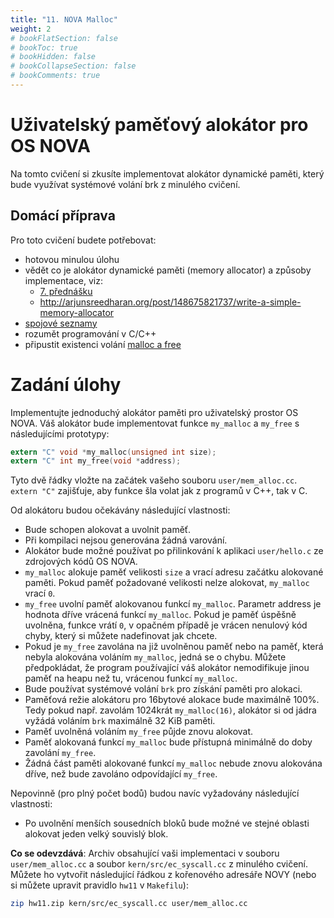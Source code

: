 ```yaml
---
title: "11. NOVA Malloc"
weight: 2
# bookFlatSection: false
# bookToc: true
# bookHidden: false
# bookCollapseSection: false
# bookComments: true
---
```


# Uživatelský paměťový alokátor pro OS NOVA
Na tomto cvičení si zkusíte implementovat alokátor dynamické paměti, který bude
využívat systémové volání brk z minulého cvičení.

## Domácí příprava
Pro toto cvičení budete potřebovat:
- hotovou minulou úlohu
- vědět co je alokátor dynamické paměti (memory allocator) a způsoby
  implementace, viz:
  - [7. přednášku][l7]
  - http://arjunsreedharan.org/post/148675821737/write-a-simple-memory-allocator
- [spojové seznamy][1]
- rozumět programování v C/C++
- připustit existenci volání [malloc a free][2]

[l7]: /docs/prednasky/pdf/lekce07.pdf
[1]: https://en.wikipedia.org/wiki/Linked_list
[2]: http://man7.org/linux/man-pages/man3/malloc.3.html

# Zadání úlohy
Implementujte jednoduchý alokátor paměti pro uživatelský prostor OS NOVA. Váš
alokátor bude implementovat funkce `my_malloc` a `my_free` s následujícími
prototypy:
```C
extern "C" void *my_malloc(unsigned int size);
extern "C" int my_free(void *address);
```

Tyto dvě řádky vložte na začátek vašeho souboru `user/mem_alloc.cc`. `extern
"C"` zajišťuje, aby funkce šla volat jak z programů v C++, tak v C.

Od alokátoru budou očekávány následující vlastnosti:
- Bude schopen alokovat a uvolnit paměť.
- Při kompilaci nejsou generována žádná varování.
- Alokátor bude možné používat po přilinkování k aplikaci `user/hello.c` ze
  zdrojových kódů OS NOVA.
- `my_malloc` alokuje paměť velikosti `size` a vrací adresu začátku alokované
  paměti. Pokud paměť požadované velikosti nelze alokovat, `my_malloc` vrací
  `0`.
- `my_free` uvolní paměť alokovanou funkcí `my_malloc`. Parametr address je
  hodnota dříve vrácená funkcí `my_malloc`. Pokud je paměť úspěšně uvolněna,
  funkce vrátí `0`, v opačném případě je vrácen nenulový kód chyby, který si
  můžete nadefinovat jak chcete.
- Pokud je `my_free` zavolána na již uvolněnou paměť nebo na paměť, která
  nebyla alokována voláním `my_malloc`, jedná se o chybu. Můžete předpokládat,
  že program používající váš alokátor nemodifikuje jinou paměť na heapu než tu,
  vrácenou funkcí `my_malloc`.
- Bude používat systémové volání `brk` pro získání paměti pro alokaci.
- Paměťová režie alokátoru pro 16bytové alokace bude maximálně 100%. Tedy pokud
  např. zavolám 1024krát `my_malloc(16)`, alokátor si od jádra vyžádá voláním
  `brk` maximálně 32 KiB paměti.
- Paměť uvolněná voláním `my_free` půjde znovu alokovat.
- Paměť alokovaná funkcí `my_malloc` bude přístupná minimálně do doby zavolání
  `my_free`.
- Žádná část paměti alokované funkcí `my_malloc` nebude znovu alokována dříve,
  než bude zavoláno odpovídající `my_free`.

Nepovinně (pro plný počet bodů) budou navíc vyžadovány následující vlastnosti:
- Po uvolnění menších sousedních bloků bude možné ve stejné oblasti alokovat
  jeden velký souvislý blok.

**Co se odevzdává**: Archiv obsahující vaši implementaci v souboru
`user/mem_alloc.cc` a soubor `kern/src/ec_syscall.cc` z minulého cvičení.
Můžete ho vytvořit následující řádkou z kořenového adresáře NOVY (nebo si
můžete upravit pravidlo `hw11` v `Makefilu`):
```bash
zip hw11.zip kern/src/ec_syscall.cc user/mem_alloc.cc
```
